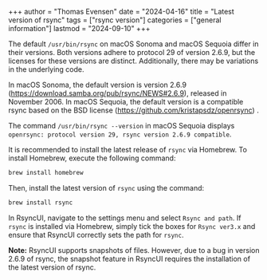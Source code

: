 +++
author = "Thomas Evensen"
date = "2024-04-16"
title =  "Latest version of rsync"
tags = ["rsync version"]
categories = ["general information"]
lastmod = "2024-09-10"
+++

The default `/usr/bin/rsync` on macOS Sonoma and macOS Sequoia differ in their versions. Both versions adhere to protocol 29 of version 2.6.9, but the licenses for these versions are distinct. Additionally, there may be variations in the underlying code.

In macOS Sonoma, the default version is version 2.6.9 (https://download.samba.org/pub/rsync/NEWS#2.6.9), released in
November 2006. In macOS Sequoia, the default version is a compatible rsync based on the BSD license (https://github.com/kristapsdz/openrsync) .

The command `/usr/bin/rsync --version` in macOS Sequoia displays `openrsync: protocol version 29, rsync version 2.6.9 compatible`.

It is recommended to install the latest release of `rsync` via Homebrew. To install Homebrew, execute the following command:

```bash
brew install homebrew
```

Then, install the latest version of `rsync` using the command:

```bash
brew install rsync
```

In RsyncUI, navigate to the settings menu and select `Rsync and path`. If `rsync` is installed via Homebrew, simply tick the boxes for `Rsync ver3.x` and ensure that RsyncUI correctly sets the path for `rsync`.

**Note:**
RsyncUI supports snapshots of files. However, due to a bug in version 2.6.9 of rsync, the snapshot feature in RsyncUI requires the installation of the latest version of rsync.
